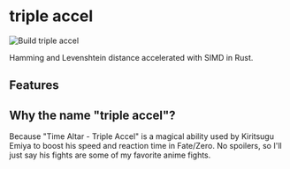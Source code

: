 # triple accel
![Build triple accel](https://github.com/Daniel-Liu-c0deb0t/triple_accel/workflows/Build%20triple%20accel/badge.svg)

Hamming and Levenshtein distance accelerated with SIMD in Rust.

## Features


## Why the name "triple accel"?
Because "Time Altar - Triple Accel" is a magical ability used by Kiritsugu Emiya to boost his speed and reaction time in Fate/Zero. No spoilers, so I'll just say his fights are some of my favorite anime fights.
